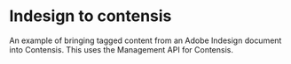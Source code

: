 # Indesign to contensis

An example of bringing tagged content from an Adobe Indesign document into Contensis. This uses the Management API for Contensis.